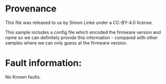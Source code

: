 # Provenance

This file was released to us by 
Simon Linke under a CC-BY-4.0 license.

This sample includes a config file which encoded the firmware version and name
so we can definitely provide this information - compared with other samples 
where we can only guess at the firmware version.

# Fault information:

No Known faults.